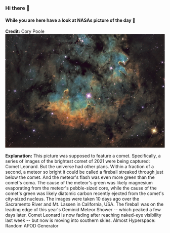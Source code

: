 ### Hi there 👋 
  #### While you are here have a look at NASAs picture of the day 🔭
  **Credit:** Cory Poole   
  ![The Comet and the Fireball](img.png)   

  **Explanation:** This picture was supposed to feature a comet. Specifically, a series of images of the brightest comet of 2021 were being captured: Comet Leonard.  But the universe had other plans. Within a fraction of a second, a meteor so bright it could be called a fireball streaked through just below the comet. And the meteor's flash was even more green than the comet's coma.  The cause of the meteor's green was likely magnesium evaporating from the meteor's pebble-sized core, while the cause of the comet's green was likely diatomic carbon recently ejected from the comet's city-sized nucleus. The images were taken 10 days ago over the Sacramento River and Mt. Lassen in California, USA. The fireball was on the leading edge of this year's Geminid Meteor Shower -- which peaked a few days later. Comet Leonard is now fading after reaching naked-eye visibility last week -- but now is moving into southern skies.   Almost Hyperspace: Random APOD Generator
  